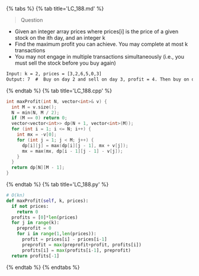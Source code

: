 {% tabs %}
{% tab title='LC_188.md' %}

> Question

* Given an integer array prices where prices[i] is the price of a given stock on the ith day, and an integer k
* Find the maximum profit you can achieve. You may complete at most k transactions
* You may not engage in multiple transactions simultaneously (i.e., you must sell the stock before you buy again)

```txt
Input: k = 2, prices = [3,2,6,5,0,3]
Output: 7  #  Buy on day 2 and sell on day 3, profit = 4. Then buy on day 5 and sell on day 6, profit 3
```

{% endtab %}
{% tab title='LC_188.cpp' %}

```cpp
int maxProfit(int N, vector<int>& v) {
  int M = v.size();
  N = min(N, M / 2);
  if (M == 0) return 0;
  vector<vector<int>> dp(N + 1, vector<int>(M));
  for (int i = 1; i <= N; i++) {
    int mx = -v[0];
    for (int j = 1; j < M; j++) {
      dp[i][j] = max(dp[i][j - 1], mx + v[j]);
      mx = max(mx, dp[i - 1][j - 1] - v[j]);
    }
  }
  return dp[N][M - 1];
}
```

{% endtab %}
{% tab title='LC_188.py' %}

```py
# O(kn)
def maxProfit(self, k, prices):
  if not prices:
    return 0
  profits = [0]*len(prices)
  for j in range(k):
    preprofit = 0
    for i in range(1,len(prices)):
      profit = prices[i] - prices[i-1]
      preprofit = max(preprofit+profit, profits[i])
      profits[i] = max(profits[i-1], preprofit)
  return profits[-1]
```

{% endtab %}
{% endtabs %}
